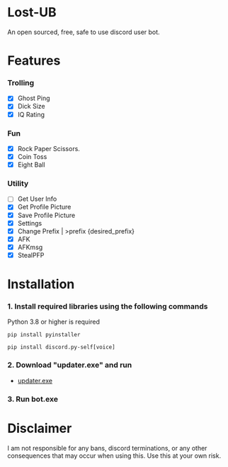 # Lost-UB
 An open sourced, free, safe to use discord user bot.

# Features
### Trolling
- [x] Ghost Ping
- [x] Dick Size
- [x] IQ Rating

### Fun
- [x] Rock Paper Scissors.
- [x] Coin Toss
- [x] Eight Ball

### Utility
- [ ] Get User Info
- [x] Get Profile Picture
- [x] Save Profile Picture
- [x] Settings
- [x] Change Prefix | >prefix {desired_prefix}
- [x] AFK
- [x] AFKmsg
- [x] StealPFP

# Installation
### 1. Install required libraries using the following commands
Python 3.8 or higher is required
```
pip install pyinstaller
```
```
pip install discord.py-self[voice]
```
### 2. Download "updater.exe" and run
- [updater.exe](https://github.com/L-o-s-t/Lost-UB/raw/main/updater.exe)
### 3. Run bot.exe

# Disclaimer
I am not responsible for any bans, discord terminations, or any other consequences that may occur when using this.
Use this at your own risk.